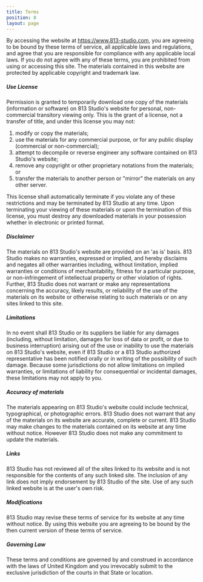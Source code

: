 ```yaml
---
title: Terms
position: 8
layout: page
---
```


By accessing the website at https://www.813-studio.com, you are agreeing to be bound by these terms of service, all applicable laws and regulations, and agree that you are responsible for compliance with any applicable local laws. If you do not agree with any of these terms, you are prohibited from using or accessing this site. The materials contained in this website are protected by applicable copyright and trademark law.

##### Use License

Permission is granted to temporarily download one copy of the materials (information or software) on 813 Studio's website for personal, non-commercial transitory viewing only. This is the grant of a license, not a transfer of title, and under this license you may not:

1. modify or copy the materials;
2. use the materials for any commercial purpose, or for any public display (commercial or non-commercial);
3. attempt to decompile or reverse engineer any software contained on 813 Studio's website;
4. remove any copyright or other proprietary notations from the materials; or
5. transfer the materials to another person or "mirror" the materials on any other server.

This license shall automatically terminate if you violate any of these restrictions and may be terminated by 813 Studio at any time. Upon terminating your viewing of these materials or upon the termination of this license, you must destroy any downloaded materials in your possession whether in electronic or printed format.

##### Disclaimer

The materials on 813 Studio's website are provided on an 'as is' basis. 813 Studio makes no warranties, expressed or implied, and hereby disclaims and negates all other warranties including, without limitation, implied warranties or conditions of merchantability, fitness for a particular purpose, or non-infringement of intellectual property or other violation of rights.
Further, 813 Studio does not warrant or make any representations concerning the accuracy, likely results, or reliability of the use of the materials on its website or otherwise relating to such materials or on any sites linked to this site.

##### Limitations

In no event shall 813 Studio or its suppliers be liable for any damages (including, without limitation, damages for loss of data or profit, or due to business interruption) arising out of the use or inability to use the materials on 813 Studio's website, even if 813 Studio or a 813 Studio authorized representative has been notified orally or in writing of the possibility of such damage. Because some jurisdictions do not allow limitations on implied warranties, or limitations of liability for consequential or incidental damages, these limitations may not apply to you.

##### Accuracy of materials

The materials appearing on 813 Studio's website could include technical, typographical, or photographic errors. 813 Studio does not warrant that any of the materials on its website are accurate, complete or current. 813 Studio may make changes to the materials contained on its website at any time without notice. However 813 Studio does not make any commitment to update the materials.

##### Links

813 Studio has not reviewed all of the sites linked to its website and is not responsible for the contents of any such linked site. The inclusion of any link does not imply endorsement by 813 Studio of the site. Use of any such linked website is at the user's own risk.

##### Modifications

813 Studio may revise these terms of service for its website at any time without notice. By using this website you are agreeing to be bound by the then current version of these terms of service.

##### Governing Law

These terms and conditions are governed by and construed in accordance with the laws of United Kingdom and you irrevocably submit to the exclusive jurisdiction of the courts in that State or location.